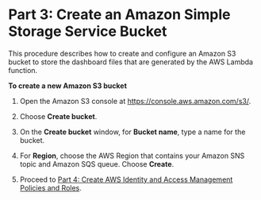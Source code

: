 # Part 3: Create an Amazon Simple Storage Service Bucket<a name="dashboardcreateS3bucket"></a>

This procedure describes how to create and configure an Amazon S3 bucket to store the dashboard files that are generated by the AWS Lambda function\.

**To create a new Amazon S3 bucket**

1. Open the Amazon S3 console at [https://console\.aws\.amazon\.com/s3/](https://console.aws.amazon.com/s3/)\.

1. Choose **Create bucket**\.

1. On the **Create bucket** window, for **Bucket name**, type a name for the bucket\.

1. For **Region**, choose the AWS Region that contains your Amazon SNS topic and Amazon SQS queue\. Choose **Create**\.

1. Proceed to [Part 4: Create AWS Identity and Access Management Policies and Roles](dashboardconfigureIAM.md)\.